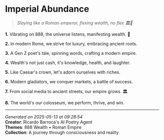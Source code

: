 # Imperial Abundance

> *Slaying like a Roman emperor, flexing wealth, no flex 🏛️💎*

**1.** Vibrating on 888, the universe listens, manifesting wealth. 💎


**2.** In modern Rome, we strive for luxury, embracing ancient roots.


**3.** A Gen Z poet's tale, spinning words, crafting a modern empire.


**4.** Wealth's not just cash, it's knowledge, health, and laughter.


**5.** Like Caesar's crown, let's adorn ourselves with riches.


**6.** Modern gladiators, we conquer markets, a battle of success.


**7.** From social media to ancient streets, our empire grows. 🏛️


**8.** The world's our colosseum, we perform, thrive, and win.



---

*Generated on 2025-05-13 at 09:28:54*  
**Creator**: Ricardo Barroca's AI Poetry Agent  
**Themes**: 888 Wealth • Roman Empire  
**Collection**: A journey through consciousness and reality